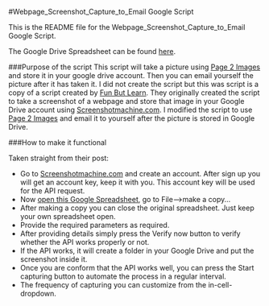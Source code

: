 #Webpage_Screenshot_Capture_to_Email Google Script

This is the README file for the Webpage_Screenshot_Capture_to_Email Google Script.

The Google Drive Spreadsheet can be found [here][5].

###Purpose of the script
This script will take a picture using [Page 2 Images][4] and store it in your google drive account. Then you can email yourself the picture after it has taken it. I did not create the script but this was script is a copy of a script created by [Fun But Learn][1]. They originally created the script to take a screenshot of a webpage and store that image in your Google Drive account using [Screenshotmachine.com][2]. I modified the script to use [Page 2 Images][4] and email it to yourself after the picture is stored in Google Drive.

###How to make it functional

Taken straight from their post:

* Go to [Screenshotmachine.com][2] and create an account. After sign up you will get an account key, keep it with you. This account key will be used for the API request.
* Now [open this Google Spreadsheet][3], go to File-->make a copy...
* After making a copy you can close the original spreadsheet. Just keep your own spreadsheet open.
* Provide the required parameters as required.
* After providing details simply press the Verify now button to verify whether the API works properly or not.
* If the API works, it will create a folder in your Google Drive and put the screenshot inside it.
* Once you are conform that the API works well, you can press the Start capturing button to automate the process in a regular interval.
* The frequency of capturing you can customize from the in-cell-dropdown.



[1]: http://www.funbutlearn.com/2014/03/automatic-web-page-screenshot-capture.html
[2]: http://www.screenshotmachine.com
[3]: https://docs.google.com/spreadsheet/ccc?key=0AgHK_Z79lrOmdDBCVkE3Ym93anROZ1gyeS1SZjBfWXc&usp=sharing
[4]: http://www.page2images.com/
[5]: https://docs.google.com/spreadsheet/ccc?key=0AvsOrg2yqCx_dFUxSXFSd2RfS2pnLU5hbXlxOVcwNkE&usp=sharing
